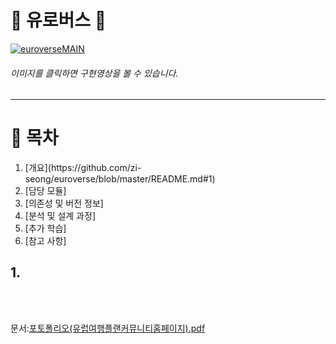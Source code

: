 # :trolleybus: 유로버스 :trolleybus:

[![euroverseMAIN](https://user-images.githubusercontent.com/57661883/77535422-ee1e1c80-6edd-11ea-8aad-bfdfd6ceaf36.png)](https://youtu.be/2Q8ZXSbwx8Q)
###### 이미지를 클릭하면 구현영상을 볼 수 있습니다.<br>
* * *
# :bookmark: 목차
<ol>
<li>[개요](https://github.com/zi-seong/euroverse/blob/master/README.md#1)</li>
<li>[담당 모듈]</li>
<li>[의존성 및 버전 정보]</li>
<li>[분석 및 설계 과정]</li>
<li>[추가 학습]</li>
<li>[참고 사항]</li> 
</ol>





## 1.



<br><br>




문서:[포토폴리오(유럽여행플랜커뮤니티홈페이지).pdf](https://github.com/zi-seong/euroverse/files/4543568/default.pdf)

